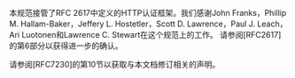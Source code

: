 本规范接管了RFC 2617中定义的HTTP认证框架。我们感谢John Franks，Phillip M. Hallam-Baker，Jeffery L. Hostetler，Scott D. Lawrence，Paul J. Leach，Ari Luotonen和Lawrence C. Stewart在这个规范上的工作。 请参阅[RFC2617]的第6部分以获得进一步的确认。

 请参阅[RFC7230]的第10节以获取与本文档修订相关的声明。